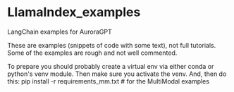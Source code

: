 # LlamaIndex_examples
LangChain examples for AuroraGPT

These are examples (snippets of code with some text), not full tutorials.
Some of the examples are rough and not well commented.

To prepare you should probably create a virtual env via either conda
or python's venv module.  Then make sure you activate the venv.  And,
then do this:
    pip install -r requirements_mm.txt   # for the MultiModal examples
